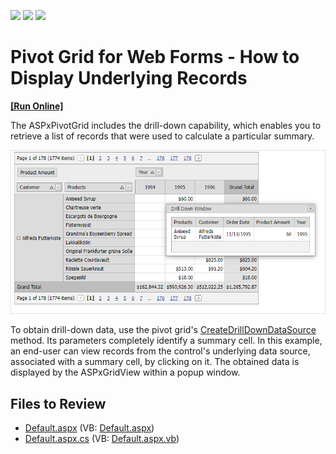 <!-- default badges list -->
![](https://img.shields.io/endpoint?url=https://codecentral.devexpress.com/api/v1/VersionRange/128577401/21.2.3%2B)
[![](https://img.shields.io/badge/Open_in_DevExpress_Support_Center-FF7200?style=flat-square&logo=DevExpress&logoColor=white)](https://supportcenter.devexpress.com/ticket/details/E1873)
[![](https://img.shields.io/badge/📖_How_to_use_DevExpress_Examples-e9f6fc?style=flat-square)](https://docs.devexpress.com/GeneralInformation/403183)
<!-- default badges end -->
# Pivot Grid for Web Forms - How to Display Underlying Records
<!-- run online -->
**[[Run Online]](https://codecentral.devexpress.com/e1873/)**
<!-- run online end -->

The ASPxPivotGrid includes the drill-down capability, which enables you to retrieve a list of records that were used to calculate a particular summary. 

![](screenshot.png)

To obtain drill-down data, use the pivot grid's [CreateDrillDownDataSource](https://docs.devexpress.com/AspNet/DevExpress.Web.ASPxPivotGrid.ASPxPivotGrid.CreateDrillDownDataSource.overloads?p=netframework) method. Its parameters completely identify a summary cell. In this example, an end-user can view records from the control's underlying data source, associated with a summary cell, by clicking on it. The obtained data is displayed by the ASPxGridView within a popup window.

## Files to Review

* [Default.aspx](./CS/ASPxPivotGrid_DisplayUnderlyingRecords/Default.aspx) (VB: [Default.aspx](./VB/ASPxPivotGrid_DisplayUnderlyingRecords/Default.aspx))
* [Default.aspx.cs](./CS/ASPxPivotGrid_DisplayUnderlyingRecords/Default.aspx.cs) (VB: [Default.aspx.vb](./VB/ASPxPivotGrid_DisplayUnderlyingRecords/Default.aspx.vb))

